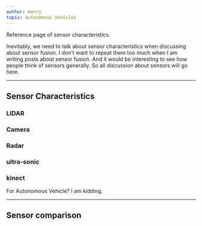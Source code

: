 ```yaml
---
author: Henry
topic: Autonomous Vehicles
---
```


Reference page of sensor characteristics.

Inevitably, we need to talk about sensor characteristics when discussing about sensor fusion. I don't want to repeat them too much when I am writing posts about sensor fusion. And it would be interesting to see how people think of sensors generally. So all discussion about sensors will go here.

---

## Sensor Characteristics

### LIDAR


### Camera


### Radar


### ultra-sonic


### kinect

For Autonomous Vehicle? I am kidding.

---

## Sensor comparison